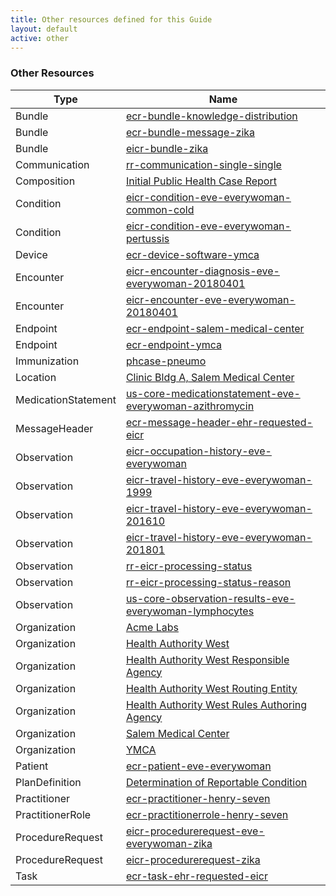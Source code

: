```yaml
---
title: Other resources defined for this Guide
layout: default
active: other
---
```


<!-- { :.no_toc } -->

<!-- TOC  the css styling for this is \pages\assets\css\project.css under 'markdown-toc'-->

<!-- * Do not remove this line (it will not be displayed)
{:toc} -->

<!-- end TOC -->

### Other Resources

<table>
<thead>
<tr>
<th>Type</th>
<th>Name</th>
</tr>
</thead>
<tbody>
<tr>
<td>Bundle</td>
<td><a href="Bundle-ecr-bundle-knowledge-distribution.html">ecr-bundle-knowledge-distribution</a></td>
</tr>
<tr>
<td>Bundle</td>
<td><a href="Bundle-ecr-bundle-message-zika.html">ecr-bundle-message-zika</a></td>
</tr>
<tr>
<td>Bundle</td>
<td><a href="Bundle-eicr-bundle-zika.html">eicr-bundle-zika</a></td>
</tr>
<tr>
<td>Communication</td>
<td><a href="Communication-rr-communication-single-single.html">rr-communication-single-single</a></td>
</tr>
<tr>
<td>Composition</td>
<td><a href="Composition-eicr-composition-zika.html">Initial Public Health Case Report</a></td>
</tr>
<tr>
<td>Condition</td>
<td><a href="Condition-eicr-condition-eve-everywoman-common-cold.html">eicr-condition-eve-everywoman-common-cold</a></td>
</tr>
<tr>
<td>Condition</td>
<td><a href="Condition-eicr-condition-eve-everywoman-pertussis.html">eicr-condition-eve-everywoman-pertussis</a></td>
</tr>
<tr>
<td>Device</td>
<td><a href="Device-ecr-device-software-ymca.html">ecr-device-software-ymca</a></td>
</tr>
<tr>
<td>Encounter</td>
<td><a href="Encounter-eicr-encounter-diagnosis-eve-everywoman-20180401.html">eicr-encounter-diagnosis-eve-everywoman-20180401</a></td>
</tr>
<tr>
<td>Encounter</td>
<td><a href="Encounter-eicr-encounter-eve-everywoman-20180401.html">eicr-encounter-eve-everywoman-20180401</a></td>
</tr>
<tr>
<td>Endpoint</td>
<td><a href="Endpoint-ecr-endpoint-salem-medical-center.html">ecr-endpoint-salem-medical-center</a></td>
</tr>
<tr>
<td>Endpoint</td>
<td><a href="Endpoint-ecr-endpoint-ymca.html">ecr-endpoint-ymca</a></td>
</tr>
<tr>
<td>Immunization</td>
<td><a href="Immunization-phcase-pneumo.html">phcase-pneumo</a></td>
</tr>
<tr>
<td>Location</td>
<td><a href="Location-ecr-location-salem-medical-center.html">Clinic Bldg A, Salem Medical Center</a></td>
</tr>
<tr>
<td>MedicationStatement</td>
<td><a href="MedicationStatement-us-core-medicationstatement-eve-everywoman-azithromycin.html">us-core-medicationstatement-eve-everywoman-azithromycin</a></td>
</tr>
<tr>
<td>MessageHeader</td>
<td><a href="MessageHeader-ecr-message-header-ehr-requested-eicr.html">ecr-message-header-ehr-requested-eicr</a></td>
</tr>
<tr>
<td>Observation</td>
<td><a href="Observation-eicr-occupation-history-eve-everywoman.html">eicr-occupation-history-eve-everywoman</a></td>
</tr>
<tr>
<td>Observation</td>
<td><a href="Observation-eicr-travel-history-eve-everywoman-1999.html">eicr-travel-history-eve-everywoman-1999</a></td>
</tr>
<tr>
<td>Observation</td>
<td><a href="Observation-eicr-travel-history-eve-everywoman-201610.html">eicr-travel-history-eve-everywoman-201610</a></td>
</tr>
<tr>
<td>Observation</td>
<td><a href="Observation-eicr-travel-history-eve-everywoman-201801.html">eicr-travel-history-eve-everywoman-201801</a></td>
</tr>
<tr>
<td>Observation</td>
<td><a href="Observation-rr-eicr-processing-status.html">rr-eicr-processing-status</a></td>
</tr>
<tr>
<td>Observation</td>
<td><a href="Observation-rr-eicr-processing-status-reason.html">rr-eicr-processing-status-reason</a></td>
</tr>
<tr>
<td>Observation</td>
<td><a href="Observation-us-core-observation-results-eve-everywoman-lymphocytes.html">us-core-observation-results-eve-everywoman-lymphocytes</a></td>
</tr>
<tr>
<td>Organization</td>
<td><a href="Organization-ecr-organization-acme-labs.html">Acme Labs</a></td>
</tr>
<tr>
<td>Organization</td>
<td><a href="Organization-ecr-organization-health-authority-west.html">Health Authority West</a></td>
</tr>
<tr>
<td>Organization</td>
<td><a href="Organization-rr-organization-responsible-agency-haw.html">Health Authority West Responsible Agency</a></td>
</tr>
<tr>
<td>Organization</td>
<td><a href="Organization-rr-organization-routing-entity-haw.html">Health Authority West Routing Entity</a></td>
</tr>
<tr>
<td>Organization</td>
<td><a href="Organization-rr-organization-rules-authoring-agency-haw.html">Health Authority West Rules Authoring Agency</a></td>
</tr>
<tr>
<td>Organization</td>
<td><a href="Organization-ecr-organization-salem-medical-center.html">Salem Medical Center</a></td>
</tr>
<tr>
<td>Organization</td>
<td><a href="Organization-ecr-organization-ymca.html">YMCA</a></td>
</tr>
<tr>
<td>Patient</td>
<td><a href="Patient-ecr-patient-eve-everywoman.html">ecr-patient-eve-everywoman</a></td>
</tr>
<tr>
<td>PlanDefinition</td>
<td><a href="PlanDefinition-rr-plan-zika-state-department-of-health.html">Determination of Reportable Condition</a></td>
</tr>
<tr>
<td>Practitioner</td>
<td><a href="Practitioner-ecr-practitioner-henry-seven.html">ecr-practitioner-henry-seven</a></td>
</tr>
<tr>
<td>PractitionerRole</td>
<td><a href="PractitionerRole-ecr-practitionerrole-henry-seven.html">ecr-practitionerrole-henry-seven</a></td>
</tr>
<tr>
<td>ProcedureRequest</td>
<td><a href="ProcedureRequest-eicr-procedurerequest-eve-everywoman-zika.html">eicr-procedurerequest-eve-everywoman-zika</a></td>
</tr>
<tr>
<td>ProcedureRequest</td>
<td><a href="ProcedureRequest-eicr-procedurerequest-zika.html">eicr-procedurerequest-zika</a></td>
</tr>
<tr>
<td>Task</td>
<td><a href="Task-ecr-task-ehr-requested-eicr.html">ecr-task-ehr-requested-eicr</a></td>
</tr>
</tbody>
</table>
